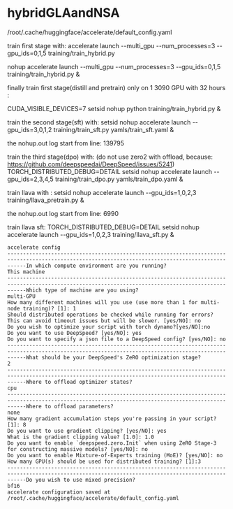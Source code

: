 # hybridGLAandNSA
/root/.cache/huggingface/accelerate/default_config.yaml

train first stage with: accelerate launch --multi_gpu --num_processes=3 --gpu_ids=0,1,5 training/train_hybrid.py

nohup accelerate launch --multi_gpu --num_processes=3 --gpu_ids=0,1,5 training/train_hybrid.py &

finally train first stage(distill and pretrain) only on 1 3090 GPU with 32 hours :

CUDA_VISIBLE_DEVICES=7 setsid nohup python training/train_hybrid.py &

train the second stage(sft) with:
setsid nohup accelerate launch --gpu_ids=3,0,1,2 training/train_sft.py yamls/train_sft.yaml &

the nohup.out log start from line: 139795

train the third stage(dpo) with: (do not use zero2 with offload, because: https://github.com/deepspeedai/DeepSpeed/issues/5241)
TORCH_DISTRIBUTED_DEBUG=DETAIL setsid nohup accelerate launch --gpu_ids=2,3,4,5 training/train_dpo.py yamls/train_dpo.yaml &


train llava with :
setsid nohup accelerate launch --gpu_ids=1,0,2,3 training/llava_pretrain.py &

the nohup.out log start from line: 6990

train llava sft:
TORCH_DISTRIBUTED_DEBUG=DETAIL setsid nohup accelerate launch --gpu_ids=1,0,2,3 training/llava_sft.py &

```
accelerate config                                                                                            
--------------------------------------------------------------------------------------------------------------------------------------------------In which compute environment are you running?                                                                                                     
This machine                                                                                                                                      
--------------------------------------------------------------------------------------------------------------------------------------------------Which type of machine are you using?                                                                                                              
multi-GPU                                                                                                                                         
How many different machines will you use (use more than 1 for multi-node training)? [1]: 1                                                        
Should distributed operations be checked while running for errors? This can avoid timeout issues but will be slower. [yes/NO]: no                 
Do you wish to optimize your script with torch dynamo?[yes/NO]:no                                                                                 
Do you want to use DeepSpeed? [yes/NO]: yes                                                                                                       
Do you want to specify a json file to a DeepSpeed config? [yes/NO]: no                                                                            
--------------------------------------------------------------------------------------------------------------------------------------------------What should be your DeepSpeed's ZeRO optimization stage?                                                                                          
2                                                                                                                                                 
--------------------------------------------------------------------------------------------------------------------------------------------------Where to offload optimizer states?                                                                                                                
cpu                                                                                                                                               
--------------------------------------------------------------------------------------------------------------------------------------------------Where to offload parameters?                                                                                                                      
none                                                                                                                                              
How many gradient accumulation steps you're passing in your script? [1]: 8                                                                        
Do you want to use gradient clipping? [yes/NO]: yes                                                                                               
What is the gradient clipping value? [1.0]: 1.0                                                                                                   
Do you want to enable `deepspeed.zero.Init` when using ZeRO Stage-3 for constructing massive models? [yes/NO]: no
Do you want to enable Mixture-of-Experts training (MoE)? [yes/NO]: no
How many GPU(s) should be used for distributed training? [1]:3
--------------------------------------------------------------------------------------------------------------------------------------------------Do you wish to use mixed precision?
bf16                                                                                                                                              
accelerate configuration saved at /root/.cache/huggingface/accelerate/default_config.yaml
```